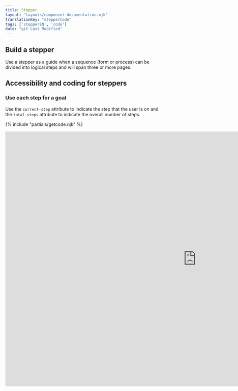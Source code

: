 ```yaml
---
title: Stepper
layout: "layouts/component-documentation.njk"
translationKey: "stepperCode"
tags: ['stepperEN', 'code']
date: "git Last Modified"
---
```


## Build a stepper

Use a stepper as a guide when a sequence (form or process) can be divided into logical steps and will span three or more pages.

## Accessibility and coding for steppers

### Use each step for a goal

Use the `current-step` attribute to indicate the step that the user is on and the `total-steps` attribute to indicate the overall number of steps.

{% include "partials/getcode.njk" %}

<iframe
  title="Overview of gcds-stepper properties and events."
  src="https://cds-snc.github.io/gcds-components/iframe.html?viewMode=docs&singleStory=true&id=components-stepper--default"
  width="1200"
  height="800"
  style="display: block; margin: 0 auto;"
  frameBorder="0"
></iframe>
